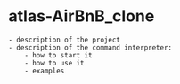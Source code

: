 # atlas-AirBnB_clone

    - description of the project
    - description of the command interpreter:
		- how to start it
		- how to use it
		- examples
